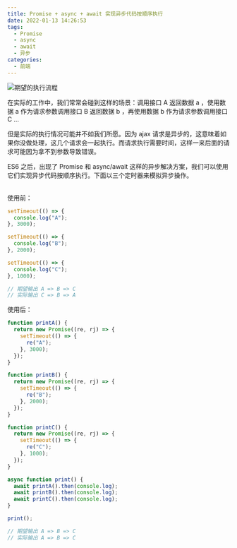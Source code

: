 ```yaml
---
title: Promise + async + await 实现异步代码按顺序执行
date: 2022-01-13 14:26:53
tags:
  - Promise
  - async
  - await
  - 异步
categories:
  - 前端
---
```


![期望的执行流程](https://gitee.com/Rexiamu/image-hosting/raw/master/img/20220113135506.png)

在实际的工作中，我们常常会碰到这样的场景：调用接口 A  返回数据 a ，使用数据 a 作为请求参数调用接口 B 返回数据 b ，再使用数据 b 作为请求参数调用接口 C ... 

<!-- more -->

但是实际的执行情况可能并不如我们所愿。因为 ajax 请求是异步的，这意味着如果你没做处理，这几个请求会一起执行。而请求执行需要时间，这样一来后面的请求可能因为拿不到参数导致错误。

ES6 之后，出现了 Promise 和 async/await 这样的异步解决方案，我们可以使用它们实现异步代码按顺序执行。下面以三个定时器来模拟异步操作。<br />​

使用前：
```javascript
setTimeout(() => {
  console.log("A");
}, 3000);

setTimeout(() => {
  console.log("B");
}, 2000);

setTimeout(() => {
  console.log("C");
}, 1000);

// 期望输出 A => B => C
// 实际输出 C => B => A
```
使用后：
```javascript
function printA() {
  return new Promise((re, rj) => {
    setTimeout(() => {
      re("A");
    }, 3000);
  });
}

function printB() {
  return new Promise((re, rj) => {
    setTimeout(() => {
      re("B");
    }, 2000);
  });
}

function printC() {
  return new Promise((re, rj) => {
    setTimeout(() => {
      re("C");
    }, 1000);
  });
}

async function print() {
  await printA().then(console.log);
  await printB().then(console.log);
  await printC().then(console.log);
}

print();

// 期望输出 A => B => C
// 实际输出 A => B => C
```
